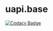 # uapi.base
[![Codacy Badge](https://api.codacy.com/project/badge/Grade/4daefd51d8be456382d351d508b4be1c)](https://www.codacy.com/app/Inactionware/uapi-base?utm_source=github.com&utm_medium=referral&utm_content=Inactionware/uapi.base&utm_campaign=badger)